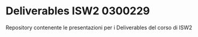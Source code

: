 # Deliverables ISW2 0300229
Repository contenente le presentazioni per i Deliverables del corso di ISW2
